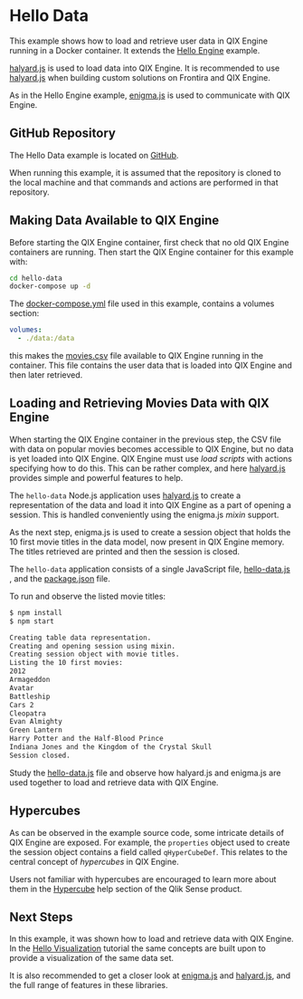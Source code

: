 # Hello Data

This example shows how to load and retrieve user data in QIX Engine running in a Docker container. It extends the
[Hello Engine](./hello-engine.md) example.

[halyard.js](https://github.com/qlik-oss/halyard.js) is used to load data into QIX Engine. It is recommended to use
[halyard.js](https://github.com/qlik-oss/halyard.js) when building custom solutions on Frontira and QIX Engine.

As in the Hello Engine example, [enigma.js](https://github.com/qlik-oss/enigma.js) is used to communicate with QIX
Engine.

## GitHub Repository

The Hello Data example is located on [GitHub](https://github.com/qlik-ea/getting-started-with-web-platform).

When running this example, it is assumed that the repository is cloned to the local machine and that commands and
actions are performed in that repository.

## Making Data Available to QIX Engine

Before starting the QIX Engine container, first check that no old QIX Engine containers are running. Then start the QIX
Engine container for this example with:

```bash
cd hello-data
docker-compose up -d
```

The
[docker-compose.yml](https://github.com/qlik-ea/getting-started-with-web-platform/blob/master/hello-data/docker-compose.yml)
file used in this example, contains a volumes section:

```yml
volumes:
  - ./data:/data
```

this makes the
[movies.csv](https://github.com/qlik-ea/getting-started-with-web-platform/blob/master/hello-data/data/movies.csv) file
available to QIX Engine running in the container. This file contains the user data that is loaded into QIX Engine and
then later retrieved.

## Loading and Retrieving Movies Data with QIX Engine

When starting the QIX Engine container in the previous step, the CSV file with data on popular movies becomes accessible
to QIX Engine, but no data is yet loaded into QIX Engine. QIX Engine must use _load scripts_ with actions specifying how
to do this. This can be rather complex, and here [halyard.js](https://github.com/qlik-oss/halyard.js) provides simple
and powerful features to help.

The `hello-data` Node.js application uses [halyard.js](https://github.com/qlik-oss/halyard.js) to create a
representation of the data and load it into QIX Engine as a part of opening a session. This is handled conveniently
using the enigma.js _mixin_ support.

As the next step, enigma.js is used to create a session object that holds the 10 first movie titles in the data model,
now present in QIX Engine memory. The titles retrieved are printed and then the session is closed.

The `hello-data` application consists of a single JavaScript file,
[hello-data.js](https://github.com/qlik-ea/getting-started-with-web-platform/blob/master/hello-data/hello-data.js)
, and the
[package.json](https://github.com/qlik-ea/getting-started-with-web-platform/blob/master/hello-data/package.json) file.

To run and observe the listed movie titles:

```bash
$ npm install
$ npm start

Creating table data representation.
Creating and opening session using mixin.
Creating session object with movie titles.
Listing the 10 first movies:
2012
Armageddon
Avatar
Battleship
Cars 2
Cleopatra
Evan Almighty
Green Lantern
Harry Potter and the Half-Blood Prince
Indiana Jones and the Kingdom of the Crystal Skull
Session closed.
```

Study the
[hello-data.js](https://github.com/qlik-ea/getting-started-with-web-platform/blob/master/hello-data/hello-data.js)
file and observe how halyard.js and enigma.js are used together to load and retrieve data with QIX Engine.

## Hypercubes

As can be observed in the example source code, some intricate details of QIX Engine are exposed. For example,
the `properties` object used to create the session object contains a field called `qHyperCubeDef`. This relates to the
central concept of _hypercubes_ in QIX Engine.

Users not familiar with hypercubes are encouraged to learn more about them in the
[Hypercube](http://help.qlik.com/en-US/sense-developer/September2017/Subsystems/Platform/Content/Concepts/Hypercubes.htm)
help section of the Qlik Sense product.

## Next Steps

In this example, it was shown how to load and retrieve data with QIX Engine. In the
[Hello Visualization](./hello-visualization.md) tutorial the same concepts are built upon to provide a visualization of
the same data set.

It is also recommended to get a closer look at [enigma.js](https://github.com/qlik-oss/enigma.js) and
[halyard.js](https://github.com/qlik-oss/enigma.js), and the full range of features in these libraries.
